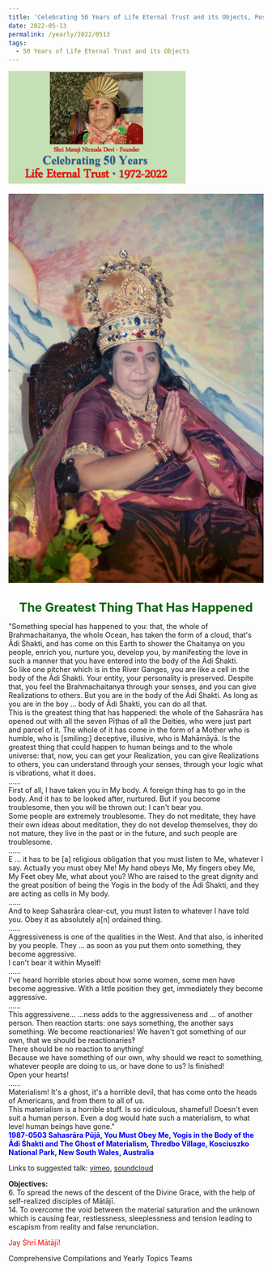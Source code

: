 ```yaml
---
title: 'Celebrating 50 Years of Life Eternal Trust and its Objects, Post 14'
date: 2022-05-13
permalink: /yearly/2022/0513
tags:
  - 50 Years of Life Eternal Trust and its Objects
---
```


<div style="text-align: left"><img src="/images/Celebrating50YearsLET.png" width="350" /></div><br>

<div style="text-align: center"><img src="/images/image975_Photo_credit_Matthew_Fogarty.png" /></div>

<br>
<p style="color:DarkGreen; text-align:center">
<font size="+2"><b>The Greatest Thing That Has Happened</b><br></font>
</p>

<p>
"Something special has happened to you: that, the whole of Brahmachaitanya, the whole Ocean, has taken the form of a cloud, that's Ādi Śhakti, and has come on this Earth to shower the Chaitanya on you people, enrich you, nurture you, develop you, by manifesting the love in such a manner that you have entered into the body of the Ādi Śhakti. <br>
So like one pitcher which is in the River Ganges, you are like a cell in the body of the Ādi Śhakti. Your entity, your personality is preserved. Despite that, you feel the Brahmachaitanya through your senses, and you can give Realizations to others. But you are in the body of the Ādi Śhakti. As long as you are in the boy ... body of Ādi Śhakti, you can do all that.<br>
This is the greatest thing that has happened: the whole of the Sahasrāra has opened out with all the seven Pīṭhas of all the Deities, who were just part and parcel of it. The whole of it has come in the form of a Mother who is humble, who is [smiling:] deceptive, illusive, who is Mahāmāyā. Is the greatest thing that could happen to human beings and to the whole universe: that, now, you can get your Realization, you can give Realizations to others, you can understand through your senses, through your logic what is vibrations, what it does.<br>
......<br>
First of all, I have taken you in My body. A foreign thing has to go in the body. And it has to be looked after, nurtured. But if you become troublesome, then you will be thrown out: I can't bear you.<br>
Some people are extremely troublesome. They do not meditate, they have their own ideas about meditation, they do not develop themselves, they do not mature, they live in the past or in the future, and such people are troublesome.<br>
......<br>
E ... it has to be [a] religious obligation that you must listen to Me, whatever I say. Actually you must obey Me! My hand obeys Me, My fingers obey Me, My Feet obey Me, what about you? Who are raised to the great dignity and the great position of being the Yogis in the body of the Ādi Śhakti, and they are acting as cells in My body.<br>
......<br>
And to keep Sahasrāra clear-cut, you must listen to whatever I have told you. Obey it as absolutely a[n] ordained thing.<br>
......<br>
Aggressiveness is one of the qualities in the West. And that also, is inherited by you people. They ... as soon as you put them onto something, they become aggressive.<br>
I can't bear it within Myself!<br>
......<br>
I've heard horrible stories about how some women, some men have become aggressive. With a little position they get, immediately they become aggressive.<br>
......<br>
This aggressivene... ...ness adds to the aggressiveness and ... of another person. Then reaction starts: one says something, the another says something. We become reactionaries! We haven't got something of our own, that we should be reactionaries‽<br>
There should be no reaction to anything!<br>
Because we have something of our own, why should we react to something, whatever people are doing to us, or have done to us? Is finished!<br>
Open your hearts!<br>
......<br>
Materialism! It's a ghost, it's a horrible devil, that has come onto the heads of Americans, and from them to all of us.<br>
This materialism is a horrible stuff. Is so ridiculous, shameful! Doesn't even suit a human person. Even a dog would hate such a materialism, to what level human beings have gone."<br>
<font color="blue"><b>1987-0503 Sahasrāra Pūjā, You Must Obey Me, Yogis in the Body of the Ādi Śhakti and The Ghost of Materialism, Thredbo Village, Kosciuszko National Park, New South Wales, Australia</b></font><br>
</p>

Links to suggested talk: <a href="https://vimeo.com/469363650"> vimeo</a>, <a href="https://soundcloud.com/nirmala-vidya-portal/1987-0503-1"> soundcloud</a><br>

<p>
<b>Objectives:</b><br>
6. To spread the news of the descent of the Divine Grace, with the help of self-realized disciples of Mātājī.<br>
14. To overcome the void between the material saturation and the unknown which is causing fear, restlessness, sleeplessness and tension leading to escapism from reality and false renunciation.<br>
</p>

<p style="color:red;">Jay Śhrī Mātājī!<br></p>

Comprehensive Compilations and Yearly Topics Teams